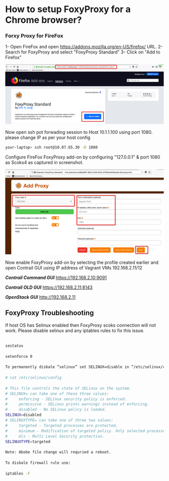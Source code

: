 # How to setup FoxyProxy for a Chrome browser?

### Forxy Proxy for FireFox
1- Open FireFox and open https://addons.mozilla.org/en-US/firefox/ URL.
2- Search for FoxyProxy and select "FoxyProxy Standard"
3- Click on "Add to Firefox"


![Web Console](images/FoxyProxy-Install.png)

Now open ssh pot forwading session to Host 10.1.1.100 using port 1080. please change IP as per your host config

```bash
your-laptop> ssh root@10.87.65.30 -D 1080
```

Configure FireFox FoxyProxy add-on by configuring "127.0.0.1" & port 1080 as Scoks4 as captured in screenshot. 

![Web Console](images/FoxyProxy-Configure.png)

Now enable FoxyProxy add-on by selecting the profile created earlier and open Contrail GUI using IP address of Vagrant VMs 192.168.2.11/12

***Contrail Command GUI*** https://192.168.2.10:9091

***Contrail OLD GUI*** https://192.168.2.11:8143

***OpenStack GUI*** http://192.168.2.11

## FoxyProxy Troubleshooting

If host OS has Selinux enabled then FoxyProxy scoks connection will not work. Please disable selinux and any iptables rules to fix this issue.

```bash

sestatus

setenforce 0

To permanently disbale “selinux” set SELINUX=disable in “/etc/selinux/config”

# cat /etc/selinux/config

# This file controls the state of SELinux on the system.
# SELINUX= can take one of these three values:
#     enforcing - SELinux security policy is enforced.
#     permissive - SELinux prints warnings instead of enforcing.
#     disabled - No SELinux policy is loaded.
SELINUX=disabled
# SELINUXTYPE= can take one of three two values:
#     targeted - Targeted processes are protected,
#     minimum - Modification of targeted policy. Only selected processes are protected. 
#     mls - Multi Level Security protection.
SELINUXTYPE=targeted

Note: Abobe file change will requried a reboot.

To disbale firewall rule use:

iptables -F

 ```

